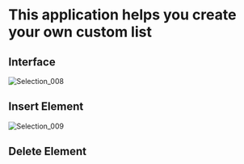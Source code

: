 # This application helps you create your own custom list
## Interface

![Selection_008](https://user-images.githubusercontent.com/60481045/188496835-440ff0db-f684-475f-8309-d9f3a3ec4756.png)


## Insert Element
![Selection_009](https://user-images.githubusercontent.com/60481045/188497101-20a770de-efe1-42ce-a39f-875b560ccd5c.png)

## Delete Element

